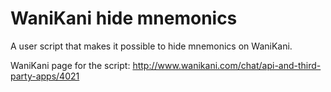 WaniKani hide mnemonics
=======================

A user script that makes it possible to hide mnemonics on WaniKani.

WaniKani page for the script:
http://www.wanikani.com/chat/api-and-third-party-apps/4021
